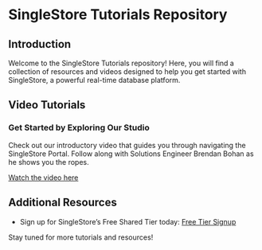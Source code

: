 # SingleStore Tutorials Repository

## Introduction
Welcome to the SingleStore Tutorials repository! Here, you will find a collection of resources and videos designed to help you get started with SingleStore, a powerful real-time database platform.

## Video Tutorials

### Get Started by Exploring Our Studio
Check out our introductory video that guides you through navigating the SingleStore Portal. Follow along with Solutions Engineer Brendan Bohan as he shows you the ropes. 

[Watch the video here](https://www.youtube.com/watch?v=AGYzxHadOqw)

## Additional Resources
- Sign up for SingleStore’s Free Shared Tier today: [Free Tier Signup](https://bit.ly/singlestore-free-tier)

Stay tuned for more tutorials and resources!
